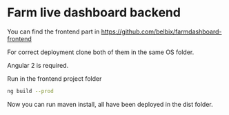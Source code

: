 # Farm live dashboard backend

You can find the frontend part in https://github.com/belbix/farmdashboard-frontend

For correct deployment clone both of them in the same OS folder.

Angular 2 is required.

Run in the frontend project folder 
```bash
ng build --prod
```

Now you can run maven install, all have been deployed in the dist folder.
